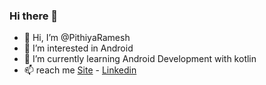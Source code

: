 ### Hi there 👋

- 👋 Hi, I’m @PithiyaRamesh
- 👀 I’m interested in Android
- 🌱 I’m currently learning Android Development with kotlin
- 📫 reach me 
   <a href="https://pithiyaramesh.github.io/portfolio" target="_blank">Site</a> - <a href="https://www.linkedin.com/in/rameshpithiya/" target="_blank">Linkedin</a>
